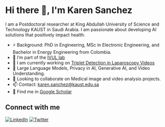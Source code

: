 # Hi there 👋, I'm Karen Sanchez

I am a Postdoctoral researcher at King Abdullah University of Science and Technology KAUST in Saudi Arabia. I am passionate about developing AI solutions that positively impact health.

- ⚡ Background: PhD in Engineering, MSc in Electronic Engineering, and Bachelor in Energy Engineering from Colombia.
- 🔭 I’m part of the [IVUL lab](https://cemse.kaust.edu.sa/ivul)
- 🔭 I am currently working on [Triplet Detection in Laparoscopy Videos](https://github.com/ksanchez84/triplets)
- 🌱 Large Language Models, Privacy in AI, Generative AI, and Video Understanding.
- 🤝 Looking to collaborate on Medical image and video analysis projects.
- 📫 Contact: [karen.sanchez@kaust.edu.sa](karen.sanchez@kaust.edu.sa)
- 📝 Find me in [Google Scholar](https://scholar.google.com/citations?user=k7sOz3kAAAAJ&hl=en&oi=ao)

## Connect with me
[![LinkedIn](https://img.shields.io/badge/LinkedIn-Perfil-blue)](https://www.linkedin.com/in/karenyanethsanchez/)
[![Twitter](https://img.shields.io/badge/Twitter-Perfil-blue)](https://x.com/karensanchez119)
